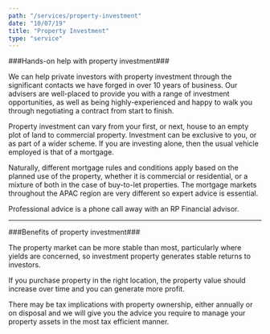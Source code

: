 ```yaml
---
path: "/services/property-investment"
date: "10/07/19"
title: "Property Investment"
type: "service"
---
```


###Hands-on help with property investment###

We can help private investors with property investment through the significant contacts we have forged in over 10 years of business. Our advisers are well-placed to provide you with a range of investment opportunities, as well as being highly-experienced and happy to walk you through negotiating a contract from start to finish.

Property investment can vary from your first, or next, house to an empty plot of land to commercial property. Investment can be exclusive to you, or as part of a wider scheme.
If you are investing alone, then the usual vehicle employed is that of a mortgage.

Naturally, different mortgage rules and conditions apply based on the planned use of the property, whether it is commercial or residential, or a mixture of both in the case of buy-to-let properties. The mortgage markets throughout the APAC region are very different so expert advice is essential.

Professional advice is a phone call away with an RP Financial advisor.


***

###Benefits of property investment###

The property market can be more stable than most, particularly where yields are concerned, so investment property generates stable returns to investors.

If you purchase property in the right location, the property value should increase over time and you can generate more profit.

There may be tax implications with property ownership, either annually or on disposal and we will give you the advice you require to manage your property assets in the most tax efficient manner.
